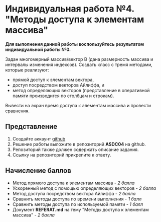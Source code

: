 # Индивидуальная работа №4. "Методы доступа к элементам массива"

__Для выполнения данной работы воспользуйтесь результатом индивидуальной работы №0.__

Задан многомерный массив/вектор B (дана размерность массива и интервалы изменения индексов). Создать класс с тремя методами, которые реализуют:

* прямой доступ к элементам вектора,
* доступ посредством векторов Айлиффа, и
* метод определяющих векторов (представление в оперативной памяти производится по столбцам и строкам).

Вывести на экран время доступа к элементам массива и провести сравнения.

## Представление

1. Создайте аккаунт [github](https://github.com)
2. Решение работы выложите в репозиторий __ASDC04__ на github.
3. Репозиторий также должен содержать описание задания.
4. Ссылку на репозиторий прикрепите к ответу.

## Начисление баллов

* Метод прямого доступа к элементам массива - _2 балла_
* Ускоренный метод с помощью определяющих векторов - _2 балла_
* Метод доступа посредством вектора Айлиффа - _2 балла_
* Сравнить методы доступа по времени выполнения - _1 балл_
* Сравнить методы доступа по используемой памяти - _1 балл_
* Документ __REFERAT.md__ на тему "Методы доступа к элементам массива" - _2 балла_
   